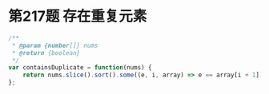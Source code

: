# 第217题 存在重复元素

```javascript
/**
 * @param {number[]} nums
 * @return {boolean}
 */
var containsDuplicate = function(nums) {
    return nums.slice().sort().some((e, i, array) => e == array[i + 1]);
};
```

